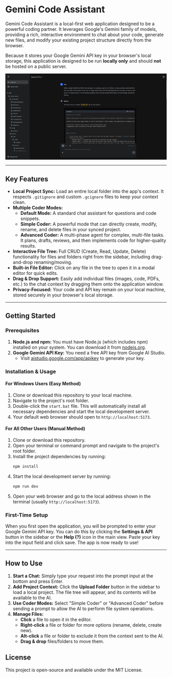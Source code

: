 # Gemini Code Assistant

Gemini Code Assistant is a local-first web application designed to be a powerful coding partner. It leverages Google's Gemini family of models, providing a rich, interactive environment to chat about your code, generate new files, and modify your existing project structure directly from the browser.

Because it stores your Google Gemini API key in your browser's local storage, this application is designed to be run **locally only** and should **not** be hosted on a public server.

![Gemini Code Assistant interface](/github/assets/UI.webp) 

---

## Key Features

-   **Local Project Sync:** Load an entire local folder into the app's context. It respects `.gitignore` and custom `.gcignore` files to keep your context clean.
-   **Multiple Coder Modes:**
    -   **Default Mode:** A standard chat assistant for questions and code snippets.
    -   **Simple Coder:** A powerful mode that can directly create, modify, rename, and delete files in your synced project.
    -   **Advanced Coder:** A multi-phase agent for complex, multi-file tasks. It plans, drafts, reviews, and then implements code for higher-quality results.
-   **Interactive File Tree:** Full CRUD (Create, Read, Update, Delete) functionality for files and folders right from the sidebar, including drag-and-drop renaming/moving.
-   **Built-in File Editor:** Click on any file in the tree to open it in a modal editor for quick edits.
-   **Drag & Drop Support:** Easily add individual files (images, code, PDFs, etc.) to the chat context by dragging them onto the application window.
-   **Privacy-Focused:** Your code and API key remain on your local machine, stored securely in your browser's local storage.

---

## Getting Started

### Prerequisites

1.  **Node.js and npm:** You must have Node.js (which includes npm) installed on your system. You can download it from [nodejs.org](https://nodejs.org/).
2.  **Google Gemini API Key:** You need a free API key from Google AI Studio.
    -   Visit [aistudio.google.com/app/apikey](https://aistudio.google.com/app/apikey) to generate your key.

### Installation & Usage

#### For Windows Users (Easy Method)

1.  Clone or download this repository to your local machine.
2.  Navigate to the project's root folder.
3.  Double-click the `start.bat` file. This will automatically install all necessary dependencies and start the local development server.
4.  Your default web browser should open to `http://localhost:5173`.

#### For All Other Users (Manual Method)

1.  Clone or download this repository.
2.  Open your terminal or command prompt and navigate to the project's root folder.
3.  Install the project dependencies by running:
    ```bash
    npm install
    ```
4.  Start the local development server by running:
    ```bash
    npm run dev
    ```
5.  Open your web browser and go to the local address shown in the terminal (usually `http://localhost:5173`).

### First-Time Setup

When you first open the application, you will be prompted to enter your Google Gemini API key. You can do this by clicking the **Settings & API** button in the sidebar or the **Help (?)** icon in the main view. Paste your key into the input field and click save. The app is now ready to use!

---

## How to Use

1.  **Start a Chat:** Simply type your request into the prompt input at the bottom and press Enter.
2.  **Add Project Context:** Click the **Upload Folder** button in the sidebar to load a local project. The file tree will appear, and its contents will be available to the AI.
3.  **Use Coder Modes:** Select "Simple Coder" or "Advanced Coder" before sending a prompt to allow the AI to perform file system operations.
4.  **Manage Files:**
    -   **Click** a file to open it in the editor.
    -   **Right-click** a file or folder for more options (rename, delete, create new).
    -   **Alt-click** a file or folder to exclude it from the context sent to the AI.
    -   **Drag & drop** files/folders to move them.

## License

This project is open-source and available under the MIT License.